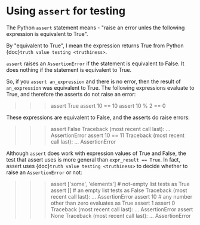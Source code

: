 # Using `assert` for testing

The Python `assert` statement means - "raise an error unles the following
expression is equivalent to True".

By "equivalent to True", I mean the expression returns True from Python
{doc}`truth value testing <truthiness>`.

`assert` raises an `AssertionError` if the statement is equivalent to
False.  It does nothing if the statement is equivalent to True.

So, if you `assert an_expression` and there is no error, then the result of
`an_expression` was equivalent to True.  The following expressions evaluate
to True, and therefore the asserts do not raise an error:

>>> assert True
>>> assert 10 == 10
>>> assert 10 % 2 == 0

These expressions are equivalent to False, and the asserts do raise errors:

>>> assert False
Traceback (most recent call last):
   ...
AssertionError
>>> assert 10 == 11
Traceback (most recent call last):
   ...
AssertionError

Although `assert` does work with expression values of True and False, the test
that assert uses is more general than `expr_result == True`.  In fact,
assert uses {doc}`truth value testing <truthiness>` to decide whether to raise
an `AssertionError` or not:

>>> assert \['some', 'elements'\]  # not-empty list tests as True
>>> assert \[\]  # an empty list tests as False
Traceback (most recent call last):
   ...
AssertionError
>>> assert 10  # any number other than zero evaluates as True
>>> assert 1
>>> assert 0
Traceback (most recent call last):
   ...
AssertionError
>>> assert None
Traceback (most recent call last):
   ...
AssertionError
